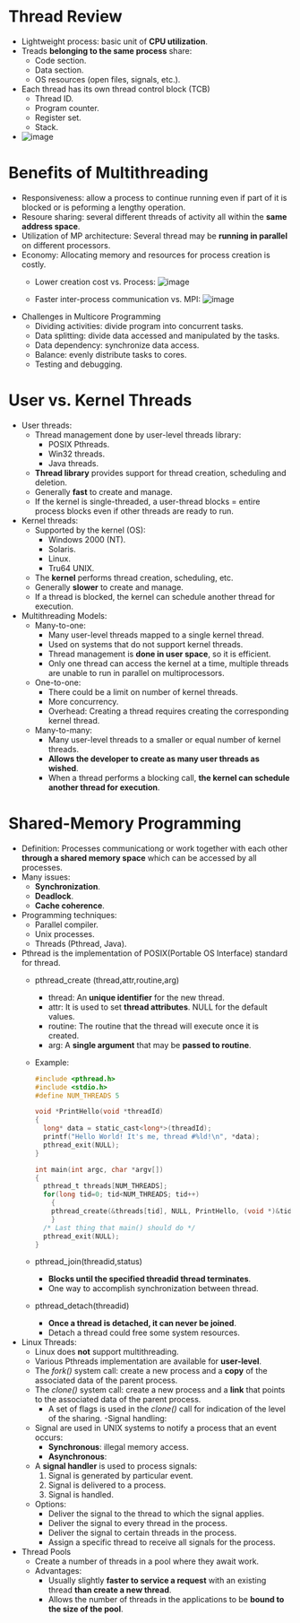 # Thread Review
- Lightweight process: basic unit of **CPU utilization**.
- Treads **belonging to the same process** share:
  - Code section.
  - Data section.
  - OS resources (open files, signals, etc.).
- Each thread has its own thread control block (TCB)
  - Thread ID.
  - Program counter.
  - Register set.
  - Stack.
- ![image](https://github.com/user-attachments/assets/f8462357-2370-4a4f-ae37-49d4e02e0f27)
# Benefits of Multithreading
- Responsiveness: allow a process to continue running even if part of it is blocked or is peforming a lengthy operation.
- Resoure sharing: several different threads of activity all within the **same address space**.
- Utilization of MP architecture: Several thread may be **running in parallel** on different processors.
- Economy: Allocating memory and resources for process creation is costly.
  - Lower creation cost vs. Process: ![image](https://github.com/user-attachments/assets/5bb7bb9a-8a83-4256-a44a-80327e42ef14)

  - Faster inter-process communication vs. MPI: ![image](https://github.com/user-attachments/assets/564c669a-46a9-484e-9dcf-ad7dd5456e05)
- Challenges in Multicore Programming
  - Dividing activities: divide program into concurrent tasks.
  - Data splitting: divide data accessed and manipulated by the tasks.
  - Data dependency: synchronize data access.
  - Balance: evenly distribute tasks to cores.
  - Testing and debugging.
# User vs. Kernel Threads
- User threads:
  - Thread management done by user-level threads library:
    - POSIX Pthreads.
    - Win32 threads.
    - Java threads.
  - **Thread library** provides support for thread creation, scheduling and deletion.
  - Generally **fast** to create and manage.
  - If the kernel is single-threaded, a user-thread blocks = entire process blocks even if other threads are ready to run. 
- Kernel threads:
  - Supported by the kernel (OS):
    - Windows 2000 (NT).
    - Solaris.
    - Linux.
    - Tru64 UNIX.
  - The **kernel** performs thread creation, scheduling, etc.
  - Generally **slower** to create and manage.
  - If a thread is blocked, the kernel can schedule another thread for execution.
- Multithreading Models:
  - Many-to-one:
    - Many user-level threads mapped to a single kernel thread.
    - Used on systems that do not support kernel threads.
    - Thread management is **done in user space**, so it is efficient.
    - Only one thread can access the kernel at a time, multiple threads are unable to run in parallel on multiprocessors. 
  - One-to-one:
    - There could be a limit on number of kernel threads.
    - More concurrency.
    - Overhead: Creating a thread requires creating the corresponding kernel thread. 
  - Many-to-many:
    - Many user-level threads to a smaller or equal number of kernel threads.
    - **Allows the developer to create as many user threads as wished**.
    - When a thread performs a blocking call, **the kernel can schedule another thread for execution**.     
# Shared-Memory Programming
- Definition: Processes communicationg or work together with each other **through a shared memory space** which can be accessed by all processes.
- Many issues:
  - **Synchronization**.
  - **Deadlock**.
  - **Cache coherence**.
- Programming techniques:
  - Parallel compiler.
  - Unix processes.
  - Threads (Pthread, Java).
- Pthread is the implementation of POSIX(Portable OS Interface) standard for thread.
  - pthread_create (thread,attr,routine,arg)
    - thread: An **unique identifier** for the new thread.
    - attr: It is used to set **thread attributes**. NULL for the default values.
    - routine: The routine that the thread will execute once it is created.
    - arg: A **single argument** that may be **passed to routine**.
  - Example:

    ```c
    #include <pthread.h>
    #include <stdio.h>
    #define NUM_THREADS 5

    void *PrintHello(void *threadId)
    {
      long* data = static_cast<long*>(threadId);
      printf("Hello World! It's me, thread #%ld!\n", *data);
      pthread_exit(NULL);
    }

    int main(int argc, char *argv[])
    {
      pthread_t threads[NUM_THREADS];
      for(long tid=0; tid<NUM_THREADS; tid++)
        {
        pthread_create(&threads[tid], NULL, PrintHello, (void *)&tid);
        }
      /* Last thing that main() should do */
      pthread_exit(NULL);
    }
  - pthread_join(threadid,status)
    - **Blocks until the specified threadid thread terminates**.
    - One way to accomplish synchronization between thread.
  - pthread_detach(threadid)
    - **Once a thread is detached, it can never be joined**.
    - Detach a thread could free some system resources.
- Linux Threads:
  - Linux does **not** support multithreading.
  - Various Pthreads implementation are available for **user-level**.
  - The *fork()* system call: create a new process and a **copy** of the associated data of the parent process.
  - The *clone()* system call: create a new process and a **link** that points to the associated data of the parent process.
    - A set of flags is used in the *clone()* call for indication of the level of the sharing.
-Signal handling:
  - Signal are used in UNIX systems to notify a process that an event occurs:
    - **Synchronous**: illegal memory access.
    - **Asynchronous**: <control-C>
  - A **signal handler** is used to process signals:
    1. Signal is generated by particular event.
    2. Signal is delivered to a process.
    3. Signal is handled.
  - Options:
    - Deliver the signal to the thread to which the signal applies.
    - Deliver the signal to every thread in the process.
    - Deliver the signal to certain threads in the process.
    - Assign a specific thread to receive all signals for the process.
- Thread Pools
  - Create a number of threads in a pool where they await work.
  - Advantages:
    - Usually slightly **faster to service a request** with an existing thread **than create a new thread**.
    - Allows the number of threads in the applications to be **bound to the size of the pool**.   
